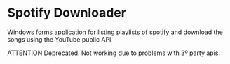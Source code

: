 # Spotify Downloader
Windows forms application for listing playlists of spotify and download the songs using the YouTube public API

ATTENTION
Deprecated. Not working due to problems with 3º party apis.
